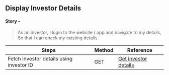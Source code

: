 ## Display Investor Details

#### Story -
> As an investor, I login to the website / app and navigate to my details, So that I can check my existing details.

|     Steps    |     Method       |    Reference    |
|--------------|------------------|-----------------|
| Fetch investor details using investor ID | GET | [Get investor details](https://fintechprimitives.com/api/#get-investor-details) |
